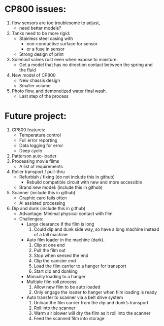 # CP800 issues:

1.	flow sensors are too troublesome to adjust, 
    -	need better models?
2.	Tanks need to be more rigid:
    -	Stainless steel casing with 
        -	non-conductive surface for sensor
        -	or a fuse in sensor
    -	Strong design of print 
3.	Solenoid valves rust even when expose to moisture. 
    -	Get a model that has no direction contact between the spring and the fluid
4.	New model of CP800
    -	New chassis design
    -	Smaller volume
5.	Photo flow, and demonetized water final wash. 
    -	Last step of the process

# Future project:
1.	CP800 features:
    -	Temperature control
    -	Full error reporting 
    -	Data logging for error
    -	Deep cycle
2.	Patterson auto-loader
3.	Processing movie films
    -	A list of requirements
4.	Roller transport / pull-thru
    -	Refurbish / fixing (do not include this in github)
        -	Rebuild compatible circuit with new and more accessible
    -	Brand new model: (include this in github)
5.	Scanner (include this in github)
    -	Graphic card fails often
    -	AI assisted processing
6.	Dip and dunk (include this in github)
    -	Advantage: Minimal physical contact with film
    -	Challenges:
        -	Large clearance if the film is long
            1.	Could dip and dunk side way, so have a long machine instead of a tall machine
        -	Auto film loader in the machine (dark). 
            1.	Clip at one end
            2.	Pull the film out
            3.	Stop when sensed the end
            4.	Clip the canister end
            5.	Load the film carrier to a hanger for transport
            6.	Start dip and dunking
        -	Manually loading to a hanger
        -	Multiple film roll process
            1.	Allow new film to be auto loaded
            2.	Only engage the loader to hanger when film loading is ready
        -	Auto transfer to scanner via a belt drive system
            1.	Unload the film carrier from the dip and dunk’s transport
            2.	Roll into the scanner 
            3.	Warm air blower will dry the film as it roll into the scanner
            4.	Feed the scanned film into storage

